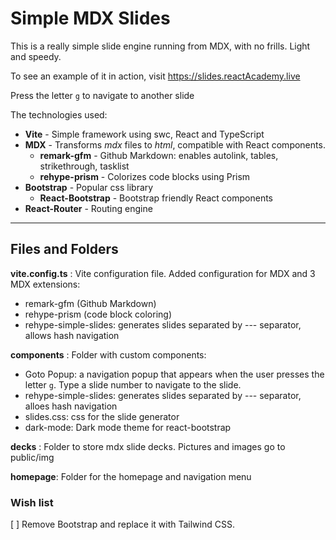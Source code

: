 # Simple MDX Slides

This is a really simple slide engine running from MDX, with no frills. Light and speedy.

To see an example of it in action, visit https://slides.reactAcademy.live

Press the letter `g` to navigate to another slide

The technologies used:

- **Vite** - Simple framework using swc, React and TypeScript
- **MDX** - Transforms _mdx_ files to _html_, compatible with React components.
  - **remark-gfm** - Github Markdown: enables autolink, tables, strikethrough, tasklist
  - **rehype-prism** - Colorizes code blocks using Prism
- **Bootstrap** - Popular css library
  - **React-Bootstrap** - Bootstrap friendly React components
- **React-Router** - Routing engine

---

## Files and Folders

**vite.config.ts** : Vite configuration file. Added configuration for MDX and 3 MDX extensions:

- remark-gfm (Github Markdown)
- rehype-prism (code block coloring)
- rehype-simple-slides: generates slides separated by --- separator, allows hash navigation

**components** : Folder with custom components:

- Goto Popup: a navigation popup that appears when the user presses the letter `g`. Type a slide number to navigate to the slide.
- rehype-simple-slides: generates slides separated by --- separator, alloes hash navigation
- slides.css: css for the slide generator
- dark-mode: Dark mode theme for react-bootstrap

**decks** : Folder to store mdx slide decks. Pictures and images go to public/img

**homepage**: Folder for the homepage and navigation menu

### Wish list

[ ] Remove Bootstrap and replace it with Tailwind CSS.

